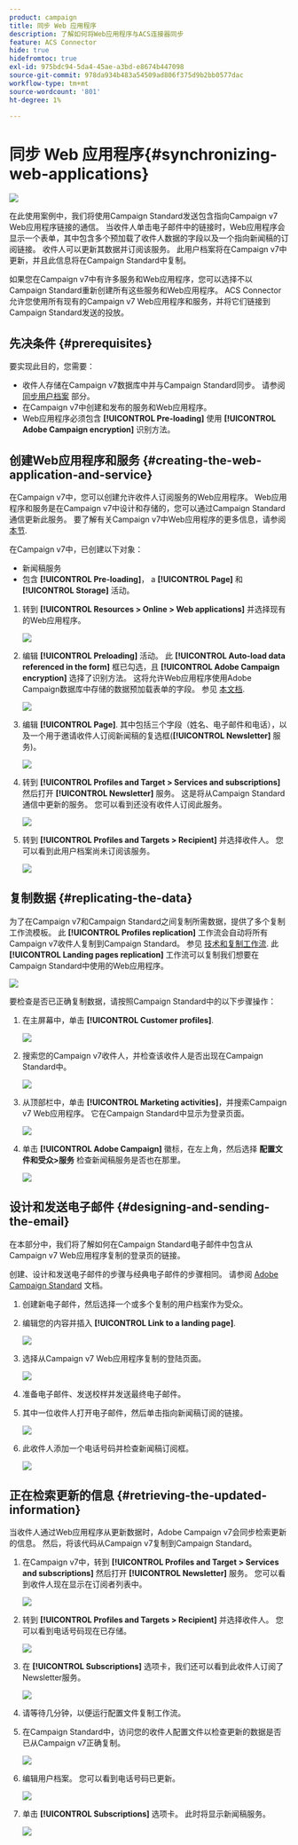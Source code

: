 ```yaml
---
product: campaign
title: 同步 Web 应用程序
description: 了解如何将Web应用程序与ACS连接器同步
feature: ACS Connector
hide: true
hidefromtoc: true
exl-id: 975bdc94-5da4-45ae-a3bd-e8674b447098
source-git-commit: 978da934b483a54509ad806f375d9b2bb0577dac
workflow-type: tm+mt
source-wordcount: '801'
ht-degree: 1%

---
```


# 同步 Web 应用程序{#synchronizing-web-applications}

![](../../assets/v7-only.svg)

在此使用案例中，我们将使用Campaign Standard发送包含指向Campaign v7 Web应用程序链接的通信。 当收件人单击电子邮件中的链接时，Web应用程序会显示一个表单，其中包含多个预加载了收件人数据的字段以及一个指向新闻稿的订阅链接。 收件人可以更新其数据并订阅该服务。 此用户档案将在Campaign v7中更新，并且此信息将在Campaign Standard中复制。

如果您在Campaign v7中有许多服务和Web应用程序，您可以选择不以Campaign Standard重新创建所有这些服务和Web应用程序。 ACS Connector允许您使用所有现有的Campaign v7 Web应用程序和服务，并将它们链接到Campaign Standard发送的投放。

## 先决条件 {#prerequisites}

要实现此目的，您需要：

* 收件人存储在Campaign v7数据库中并与Campaign Standard同步。 请参阅 [同步用户档案](../../integrations/using/synchronizing-profiles.md) 部分。
* 在Campaign v7中创建和发布的服务和Web应用程序。
* Web应用程序必须包含 **[!UICONTROL Pre-loading]** 使用 **[!UICONTROL Adobe Campaign encryption]** 识别方法。

## 创建Web应用程序和服务 {#creating-the-web-application-and-service}

在Campaign v7中，您可以创建允许收件人订阅服务的Web应用程序。 Web应用程序和服务是在Campaign v7中设计和存储的，您可以通过Campaign Standard通信更新此服务。 要了解有关Campaign v7中Web应用程序的更多信息，请参阅 [本节](../../web/using/adding-fields-to-a-web-form.md#subscription-checkboxes).

在Campaign v7中，已创建以下对象：

* 新闻稿服务
* 包含 **[!UICONTROL Pre-loading]**， a **[!UICONTROL Page]** 和 **[!UICONTROL Storage]** 活动。

1. 转到 **[!UICONTROL Resources > Online > Web applications]** 并选择现有的Web应用程序。

   ![](assets/acs_connect_lp_2.png)

1. 编辑 **[!UICONTROL Preloading]** 活动。 此 **[!UICONTROL Auto-load data referenced in the form]** 框已勾选，且 **[!UICONTROL Adobe Campaign encryption]** 选择了识别方法。 这将允许Web应用程序使用Adobe Campaign数据库中存储的数据预加载表单的字段。 参见 [本文档](../../web/using/publishing-a-web-form.md#pre-loading-the-form-data).

   ![](assets/acs_connect_lp_4.png)

1. 编辑 **[!UICONTROL Page]**. 其中包括三个字段（姓名、电子邮件和电话），以及一个用于邀请收件人订阅新闻稿的复选框(**[!UICONTROL Newsletter]** 服务)。

   ![](assets/acs_connect_lp_3.png)

1. 转到 **[!UICONTROL Profiles and Target > Services and subscriptions]** 然后打开 **[!UICONTROL Newsletter]** 服务。 这是将从Campaign Standard通信中更新的服务。 您可以看到还没有收件人订阅此服务。

   ![](assets/acs_connect_lp_5.png)

1. 转到 **[!UICONTROL Profiles and Targets > Recipient]** 并选择收件人。 您可以看到此用户档案尚未订阅该服务。

   ![](assets/acs_connect_lp_6.png)

## 复制数据 {#replicating-the-data}

为了在Campaign v7和Campaign Standard之间复制所需数据，提供了多个复制工作流模板。 此 **[!UICONTROL Profiles replication]** 工作流会自动将所有Campaign v7收件人复制到Campaign Standard。 参见 [技术和复制工作流](../../integrations/using/acs-connector-principles-and-data-cycle.md#technical-and-replication-workflows). 此 **[!UICONTROL Landing pages replication]** 工作流可以复制我们想要在Campaign Standard中使用的Web应用程序。

![](assets/acs_connect_lp_1.png)

要检查是否已正确复制数据，请按照Campaign Standard中的以下步骤操作：

1. 在主屏幕中，单击 **[!UICONTROL Customer profiles]**.

   ![](assets/acs_connect_lp_7.png)

1. 搜索您的Campaign v7收件人，并检查该收件人是否出现在Campaign Standard中。

   ![](assets/acs_connect_lp_8.png)

1. 从顶部栏中，单击 **[!UICONTROL Marketing activities]**，并搜索Campaign v7 Web应用程序。 它在Campaign Standard中显示为登录页面。

   ![](assets/acs_connect_lp_9.png)

1. 单击 **[!UICONTROL Adobe Campaign]** 徽标，在左上角，然后选择 **配置文件和受众>服务** 检查新闻稿服务是否也在那里。

   ![](assets/acs_connect_lp_10.png)

## 设计和发送电子邮件 {#designing-and-sending-the-email}

在本部分中，我们将了解如何在Campaign Standard电子邮件中包含从Campaign v7 Web应用程序复制的登录页的链接。

创建、设计和发送电子邮件的步骤与经典电子邮件的步骤相同。 请参阅 [Adobe Campaign Standard](https://experienceleague.adobe.com/docs/campaign-standard/using/campaign-standard-home.html?lang=zh-Hans) 文档。

1. 创建新电子邮件，然后选择一个或多个复制的用户档案作为受众。
1. 编辑您的内容并插入 **[!UICONTROL Link to a landing page]**.

   ![](assets/acs_connect_lp_12.png)

1. 选择从Campaign v7 Web应用程序复制的登陆页面。

   ![](assets/acs_connect_lp_13.png)

1. 准备电子邮件、发送校样并发送最终电子邮件。
1. 其中一位收件人打开电子邮件，然后单击指向新闻稿订阅的链接。

   ![](assets/acs_connect_lp_14.png)

1. 此收件人添加一个电话号码并检查新闻稿订阅框。

   ![](assets/acs_connect_lp_15.png)

## 正在检索更新的信息 {#retrieving-the-updated-information}

当收件人通过Web应用程序从更新数据时，Adobe Campaign v7会同步检索更新的信息。 然后，将该代码从Campaign v7复制到Campaign Standard。

1. 在Campaign v7中，转到 **[!UICONTROL Profiles and Target > Services and subscriptions]** 然后打开 **[!UICONTROL Newsletter]** 服务。 您可以看到收件人现在显示在订阅者列表中。

   ![](assets/acs_connect_lp_16.png)

1. 转到 **[!UICONTROL Profiles and Targets > Recipient]** 并选择收件人。 您可以看到电话号码现在已存储。

   ![](assets/acs_connect_lp_17.png)

1. 在 **[!UICONTROL Subscriptions]** 选项卡，我们还可以看到此收件人订阅了Newsletter服务。

   ![](assets/acs_connect_lp_18.png)

1. 请等待几分钟，以便运行配置文件复制工作流。
1. 在Campaign Standard中，访问您的收件人配置文件以检查更新的数据是否已从Campaign v7正确复制。

   ![](assets/acs_connect_lp_19.png)

1. 编辑用户档案。 您可以看到电话号码已更新。

   ![](assets/acs_connect_lp_20.png)

1. 单击 **[!UICONTROL Subscriptions]** 选项卡。 此时将显示新闻稿服务。

   ![](assets/acs_connect_lp_21.png)
